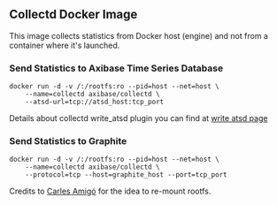 ## Collectd Docker Image

This image collects statistics from Docker host (engine) and not from a container where it's launched.

### Send Statistics to Axibase Time Series Database

```
docker run -d -v /:/rootfs:ro --pid=host --net=host \
    --name=collectd axibase/collectd \
    --atsd-url=tcp://atsd_host:tcp_port
```

Details about collectd write_atsd plugin you can find at [write atsd page](https://github.com/axibase/atsd-collectd-plugin)

### Send Statistics to Graphite

```
docker run -d -v /:/rootfs:ro --pid=host --net=host \
    --name=collectd axibase/collectd \
    --protocol=tcp --host=graphite_host --port=tcp_port
```

Credits to [Carles Amigó](https://github.com/fr3nd/docker-collectd) for the idea to re-mount rootfs.
